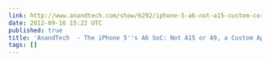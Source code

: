 ```yaml
---
link: http://www.anandtech.com/show/6292/iphone-5-a6-not-a15-custom-core
date: 2012-09-16 15:22 UTC
published: true
title: 'AnandTech  - The iPhone 5''s A6 SoC: Not A15 or A9, a Custom Apple Core Instead'
tags: []
---
```



